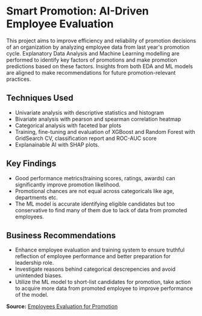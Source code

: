 # Smart Promotion: AI-Driven Employee Evaluation

This project aims to improve efficiency and reliability of promotion decisions of an organization by analyzing employee data from last year's promotion cycle. Explanatory Data Analysis and Machine Learning modelling are performed to identify key factors of promotions and make promotion predictions based on these factors. Insights from both EDA and ML models are aligned to make recommendations for future promotion-relevant practices.

## **Techniques Used**
- Univariate analysis with descriptive statistics and histogram
- Bivariate analysis with pearson and spearman correlation heatmap
- Categorical analysis with faceted bar plots
- Training, fine-tuning and evaluation of XGBoost and Random Forest with GridSearch CV, classification report and ROC-AUC score
- Explanainable AI with SHAP plots.

## **Key Findings**
- Good performance metrics(training scores, ratings, awards) can significantly improve promotion likelihood.
- Promotional chances are not equal across categoricals like age, departments etc.
- The ML model is accurate identifying eligible candidates but too conservative to find many of them due to lack of data from promoted employees.

## **Business Recommendations**
- Enhance employee evaluation and training system to ensure truthful reflection of employee performance and better preparation for leadership role.
- Investigate reasons behind categorical descrepencies and avoid unintended biases.
- Utilize the ML model to short-list candidates for promotion, take action to acquire more data from promoted employee to improve performance of the model.

**Source:** [Employees Evaluation for Promotion](https://www.kaggle.com/datasets/muhammadimran112233/employees-evaluation-for-promotion)
